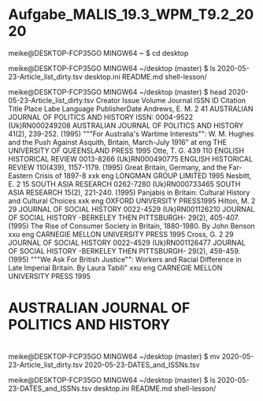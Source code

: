 # Aufgabe_MALIS_19.3_WPM_T9.2_2020

meike@DESKTOP-FCP35GO MINGW64 ~
$ cd desktop

meike@DESKTOP-FCP35GO MINGW64 ~/desktop (master)
$ ls                                                                                                                    2020-05-23-Article_list_dirty.tsv  desktop.ini  README.md  shell-lesson/

meike@DESKTOP-FCP35GO MINGW64 ~/desktop (master)
$ head 2020-05-23-Article_list_dirty.tsv                                                                                Creator Issue   Volume  Journal ISSN    ID      Citation        Title   Place Labe      Language        PublisherDate
Andrews, E. M.  2       41      AUSTRALIAN JOURNAL OF POLITICS AND HISTORY      ISSN: 0004-9522 (Uk)RN000249208 AUSTRALIAN JOURNAL OF POLITICS AND HISTORY 41(2), 239-252. (1995)       """For Australia's Wartime Interests"": W. M. Hughes and the Push Against Asquith, Britain, March-July 1916"    at      eng     THE UNIVERSITY OF QUEENSLAND PRESS      1995
Otte, T. G.     439     110     ENGLISH HISTORICAL REVIEW       0013-8266       (Uk)RN000490775 ENGLISH HISTORICAL REVIEW 110(439), 1157-1179. (1995)   Great Britain, Germany, and the Far-Eastern Crisis of 1897-8    xxk     eng     LONGMAN GROUP LIMITED   1995
Nesbitt, E.     2       15      SOUTH ASIA RESEARCH     0262-7280       (Uk)RN000733465 SOUTH ASIA RESEARCH 15(2), 221-240. (1995)      Panjabis in Britain: Cultural History and Cultural Choices      xxk     eng     OXFORD UNIVERSITY PRESS1995
Hilton, M.      2       29      JOURNAL OF SOCIAL HISTORY       0022-4529       (Uk)RN001126210 JOURNAL OF SOCIAL HISTORY -BERKELEY THEN PITTSBURGH- 29(2), 405-407. (1995)     The Rise of Consumer Society in Britain, 1880-1980. By John Benson      xxu     eng     CARNEGIE MELLON UNIVERSITY PRESS        1995
Cross, G.       2       29      JOURNAL OF SOCIAL HISTORY       0022-4529       (Uk)RN001126477 JOURNAL OF SOCIAL HISTORY -BERKELEY THEN PITTSBURGH- 29(2), 459-459. (1995)     """We Ask For British Justice"": Workers and Racial Difference in Late Imperial Britain. By Laura Tabili"       xxu     eng     CARNEGIE MELLON UNIVERSITY PRESS        1995
#                       AUSTRALIAN JOURNAL OF POLITICS AND HISTORY
#
#
#

meike@DESKTOP-FCP35GO MINGW64 ~/desktop (master)
$ mv 2020-05-23-Article_list_dirty.tsv 2020-05-23-DATES_and_ISSNs.tsv

meike@DESKTOP-FCP35GO MINGW64 ~/desktop (master)
$ ls
2020-05-23-DATES_and_ISSNs.tsv  desktop.ini  README.md  shell-lesson/
